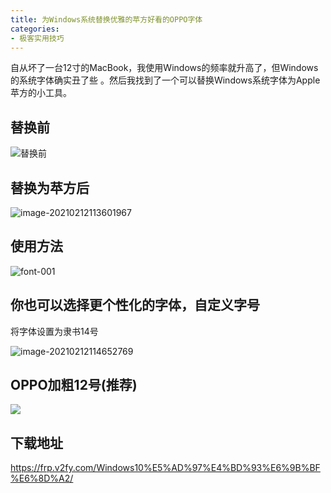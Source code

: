 ```yaml
---
title: 为Windows系统替换优雅的苹方好看的OPPO字体
categories:
- 极客实用技巧
---
```








自从坏了一台12寸的MacBook，我使用Windows的频率就升高了，但Windows的系统字体确实丑了些 。然后我找到了一个可以替换Windows系统字体为Apple 苹方的小工具。



## 替换前



![替换前](https://cdn.fangyuanxiaozhan.com/assets/1613100400301W2khFpkc.png)


## 替换为苹方后

![image-20210212113601967](https://cdn.fangyuanxiaozhan.com/assets/1613100975312hS8MxtYd.png)


## 使用方法





![font-001](https://cdn.fangyuanxiaozhan.com/assets/1613101092746ZNmAcr7s.gif)





## 你也可以选择更个性化的字体，自定义字号



将字体设置为隶书14号



![image-20210212114652769](https://cdn.fangyuanxiaozhan.com/assets/16131016261964C4K6fRE.png)







## OPPO加粗12号(推荐)



![](https://cdn.fangyuanxiaozhan.com/assets/1613102182494xRk8CMpG.png)





## 下载地址


https://frp.v2fy.com/Windows10%E5%AD%97%E4%BD%93%E6%9B%BF%E6%8D%A2/



